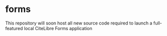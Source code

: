 # forms
This repository will soon host all new source code required to launch a full-featured local CiteLibre Forms application
